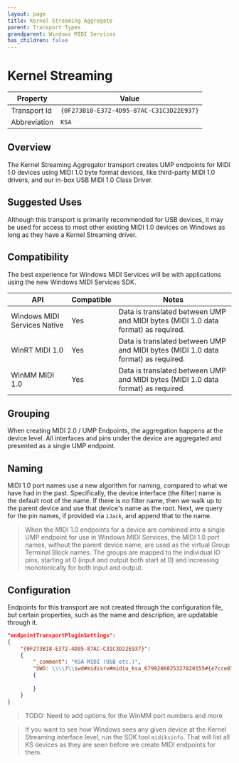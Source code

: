 ```yaml
---
layout: page
title: Kernel Streaming Aggregate
parent: Transport Types
grandparent: Windows MIDI Services
has_children: false
---
```


# Kernel Streaming

| Property | Value |
| -------- | ----- |
| Transport Id | `{0F273B18-E372-4D95-87AC-C31C3D22E937}` |
| Abbreviation | `KSA` |

## Overview

The Kernel Streaming Aggregator transport creates UMP endpoints for MIDI 1.0 devices using MIDI 1.0 byte format devices, like third-party MIDI 1.0 drivers, and our in-box USB MIDI 1.0 Class Driver.

## Suggested Uses

Although this transport is primarily recommended for USB devices, it may be used for access to most other existing MIDI 1.0 devices on Windows as long as they have a Kernel Streaming driver.

## Compatibility

The best experience for Windows MIDI Services will be with applications using the new Windows MIDI Services SDK.

| API | Compatible | Notes |
| --- | ---------- | ----- |
| Windows MIDI Services Native | Yes | Data is translated between UMP and MIDI bytes (MIDI 1.0 data format) as required. |
| WinRT MIDI 1.0 | Yes | Data is translated between UMP and MIDI bytes (MIDI 1.0 data format) as required. |
| WinMM MIDI 1.0 | Yes | Data is translated between UMP and MIDI bytes (MIDI 1.0 data format) as required. |

## Grouping

When creating MIDI 2.0 / UMP Endpoints, the aggregation happens at the device level. All interfaces and pins under the device are aggregated and presented as a single UMP endpoint.

## Naming

MIDI 1.0 port names use a new algorithm for naming, compared to what we have had in the past. Specifically, the device interface (the filter) name is the default root of the name. If there is no filter name, then we walk up to the parent device and use that device's name as the root. Next, we query for the pin names, if provided via `iJack`, and append that to the name.

> When the MIDI 1.0 endpoints for a device are combined into a single UMP endpoint for use in Windows MIDI Services, the MIDI 1.0 port names, without the parent device name, are used as the virtual Group Terminal Block names. The groups are mapped to the individual IO pins, starting at 0 (input and output both start at 0) and increasing monotonically for both input and output.

## Configuration

Endpoints for this transport are not created through the configuration file, but certain properties, such as the name and description, are updatable through it.

```json
"endpointTransportPluginSettings":
{
    "{0F273B18-E372-4D95-87AC-C31C3D22E937}":
    {
        "_comment": "KSA MIDI (USB etc.)",
        "SWD: \\\\?\\swd#midisrv#midiu_ksa_6799286025327820155#{e7cce071-3c03-423f-88d3-f1045d02552b}":
        {
            
        }
    }
}
```

> TODO: Need to add options for the WinMM port numbers and more


> If you want to see how Windows sees any given device at the Kernel Streaming interface level, run the SDK tool `midiksinfo`. That will list all KS devices as they are seen before we create MIDI endpoints for them.
